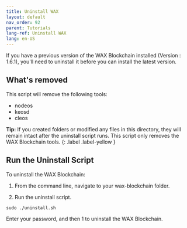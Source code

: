 ```yaml
---
title: Uninstall WAX
layout: default
nav_order: 92
parent: Tutorials
lang-ref: Uninstall WAX
lang: en-US
---
```


If you have a previous version of the WAX Blockchain installed (Version : 1.6.1), you'll need to uninstall it before you can install the latest version. 

## What's removed

This script will remove the following tools:

* nodeos
* keosd
* cleos

<strong>Tip:</strong> If you created folders or modified any files in this directory, they will remain intact after the uninstall script runs. This script only removes the WAX Blockchain tools.
{: .label .label-yellow }

## Run the Uninstall Script

To uninstall the WAX Blockchain:

1. From the command line, navigate to your wax-blockchain folder.

2. Run the uninstall script.

```
sudo ./uninstall.sh
```

Enter your password, and then 1 to uninstall the WAX Blockchain. 


